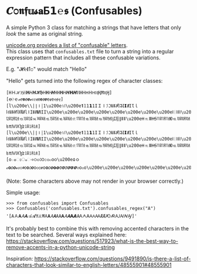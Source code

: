 # 𝑪೦𝖓𝖋𝕦𝓼𝐚Б𝟭℮𝖘 (Confusables)
A simple Python 3 class for matching a strings that have letters that only *look* the same as original string. 

[unicode.org provides a list of "confusable" letters](http://www.unicode.org/Public/security/latest/confusables.txt).  
This class uses that `confusables.txt` file to turn a string into a regular expression 
pattern that includes all these confusable variations.

E.g. "𝓗℮𝐥1೦" would match "Hello"

"Hello" gets turned into the following regex of character classes:


    [HＨℋℌℍ𝐇𝐻𝑯𝓗𝕳𝖧𝗛𝘏𝙃𝙷Η𝚮𝛨𝜢𝝜𝞖ⲎНᎻᕼꓧ𐋏ⱧҢĦӉӇ]  
    [e℮ｅℯⅇ𝐞𝑒𝒆𝓮𝔢𝕖𝖊𝖾𝗲𝘦𝙚𝚎ꬲеҽɇҿ]
    [l\u200e\\|∣⏽￨1\u200e۱𐌠\u200e𝟏𝟙𝟣𝟭𝟷IＩⅠℐℑ𝐈𝐼𝑰𝓘𝕀𝕴𝖨𝗜𝘐𝙄𝙸Ɩｌⅼℓ𝐥𝑙𝒍𝓁𝓵𝔩𝕝𝖑𝗅𝗹𝘭𝙡𝚕ǀΙ𝚰𝛪𝜤𝝞𝞘ⲒІӀ\u200e\u200e\u200e\u200e\u200e\u200e\u200e\u200eⵏᛁꓲ𖼨𐊊𐌉\u200e\u200ełɭƗƚɫ\u200e\u200e\u200e\u200eŀĿᒷ🄂⒈\u200e⒓㏫㋋㍤⒔㏬㍥⒕㏭㍦⒖㏮㍧⒗㏯㍨⒘㏰㍩⒙㏱㍪⒚㏲㍫ǉĲ‖∥Ⅱǁ\u200e𐆙⒒Ⅲ𐆘㏪㋊㍣Ю⒑㏩㋉㍢ʪ₶ⅣⅨɮʫ㏠㋀㍙]
    [l\u200e\\|∣⏽￨1\u200e۱𐌠\u200e𝟏𝟙𝟣𝟭𝟷IＩⅠℐℑ𝐈𝐼𝑰𝓘𝕀𝕴𝖨𝗜𝘐𝙄𝙸Ɩｌⅼℓ𝐥𝑙𝒍𝓁𝓵𝔩𝕝𝖑𝗅𝗹𝘭𝙡𝚕ǀΙ𝚰𝛪𝜤𝝞𝞘ⲒІӀ\u200e\u200e\u200e\u200e\u200e\u200e\u200e\u200eⵏᛁꓲ𖼨𐊊𐌉\u200e\u200ełɭƗƚɫ\u200e\u200e\u200e\u200eŀĿᒷ🄂⒈\u200e⒓㏫㋋㍤⒔㏬㍥⒕㏭㍦⒖㏮㍧⒗㏯㍨⒘㏰㍩⒙㏱㍪⒚㏲㍫ǉĲ‖∥Ⅱǁ\u200e𐆙⒒Ⅲ𐆘㏪㋊㍣Ю⒑㏩㋉㍢ʪ₶ⅣⅨɮʫ㏠㋀㍙]
    [oంಂംං०੦૦௦౦೦൦๐໐၀\u200e۵ｏℴ𝐨𝑜𝒐𝓸𝔬𝕠𝖔𝗈𝗼𝘰𝙤𝚘ᴏᴑꬽο𝛐𝜊𝝄𝝾𝞸σ𝛔𝜎𝝈𝞂𝞼ⲟоჿօ\u200e\u200e\u200e\u200e\u200e\u200e\u200e\u200e\u200e\u200e\u200e\u200e\u200e\u200e\u200e\u200e\u200e\u200e\u200e\u200eഠဝ𐓪𑣈𑣗𐐬\u200eøꬾɵꝋөѳꮎꮻꭴ\u200eơœɶ∞ꝏꚙൟတ]

(Note: Some characters above may not render in your browser correctly.)

Simple usage:
```
>>> from confusables import Confusables
>>> Confusables('confusables.txt').confusables_regex("A")
'[AＡ𝐀𝐴𝑨𝒜𝓐𝔄𝔸𝕬𝖠𝗔𝘈𝘼𝙰Α𝚨𝛢𝜜𝝖𝞐АᎪᗅꓮ𖽀𐊠ꜲÆӔꜴ🜇ꜶꜸꜺꜼ]'
```

It's probably best to combine this with removing accented characters in the text to be searched. Several ways explained here: https://stackoverflow.com/questions/517923/what-is-the-best-way-to-remove-accents-in-a-python-unicode-string


Inspiration: https://stackoverflow.com/questions/9491890/is-there-a-list-of-characters-that-look-similar-to-english-letters/48555901#48555901
